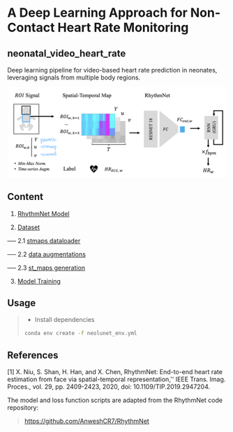 # A Deep Learning Approach for Non-Contact Heart Rate Monitoring
## neonatal_video_heart_rate

Deep learning pipeline for video-based heart rate prediction in neonates, leveraging signals from multiple body regions.

![cover](cover.png)

## Content

1. [RhythmNet Model](./src/model/rythmnet.py)
   

2. [Dataset](./src/dataset)

── 2.1 [stmaps dataloader](./src/dataset/data_loader.py)

── 2.2 [data augmentations](./src/dataset/signal_transforms.py)

── 2.3 [st_maps generation](./src/dataset/st_maps_from_signal_pkl.py)

3. [Model Training](./src/train_optuna.py)

## Usage
> - Install dependencies
> ```bash
> conda env create -f neolunet_env.yml
> ```

## References
[1] X. Niu, S. Shan, H. Han, and X. Chen, RhythmNet: End-to-end heart rate estimation from face via spatial-temporal representation,'' IEEE Trans. Imag. Proces., vol. 29, pp. 2409-2423, 2020, doi: 10.1109/TIP.2019.2947204.

The model and loss function scripts are adapted from the RhythmNet code repository: 
> <a href=https://github.com/AnweshCR7/RhythmNet>https://github.com/AnweshCR7/RhythmNet </a>
